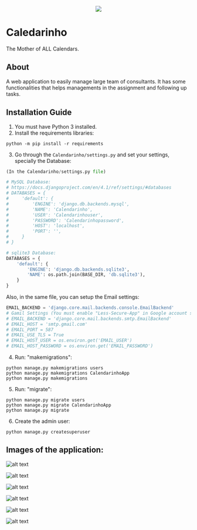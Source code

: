 <p align="center">
  <img src="https://imgur.com/I0fWYqU.png">
</p>

# Caledarinho
The Mother of ALL Calendars.

## About
A web application to easily manage large team of consultants. It has some functionalities that helps managements in the assignment and following up tasks.

## Installation Guide
1. You must have Python 3 installed.
2. Install the requirements libraries:
```
python -m pip install -r requirements
```
3. Go through the ```Calendarinho/settings.py``` and set your settings, specially the Database:
```python
(In the Calendarinho/settings.py file)

# MySQL Database:
# https://docs.djangoproject.com/en/4.1/ref/settings/#databases
# DATABASES = {
#     'default': {
#         'ENGINE': 'django.db.backends.mysql',
#         'NAME': 'Calendarinho',
#         'USER': 'Calendarinhouser',
#         'PASSWORD': 'Calendarinhopassword',
#         'HOST': 'localhost',
#         'PORT': '',
#     }
# }

# sqlite3 Database:
DATABASES = {
    'default': {
        'ENGINE': 'django.db.backends.sqlite3',
        'NAME': os.path.join(BASE_DIR, 'db.sqlite3'),
    }
}

```
Also, in the same file, you can setup the Email settings:
```python
EMAIL_BACKEND = 'django.core.mail.backends.console.EmailBackend'
# Gamil Settings (You must enable "Less-Secure-App" in Google account settings)
# EMAIL_BACKEND = 'django.core.mail.backends.smtp.EmailBackend'
# EMAIL_HOST = 'smtp.gmail.com'
# EMAIL_PORT = 587
# EMAIL_USE_TLS = True
# EMAIL_HOST_USER = os.environ.get('EMAIL_USER')
# EMAIL_HOST_PASSWORD = os.environ.get('EMAIL_PASSWORD')
```

4. Run: "makemigrations":
```
python manage.py makemigrations users
python manage.py makemigrations CalendarinhoApp
python manage.py makemigrations
```
5. Run: "migrate":
```
python manage.py migrate users
python manage.py migrate CalendarinhoApp
python manage.py migrate
```
6. Create the admin user:
```
python manage.py createsuperuser
```

## Images of the application:

![alt text](https://imgur.com/Ah7wPAS.png)

![alt text](https://imgur.com/a6tJoQM.png)

![alt text](https://imgur.com/1Pe0oBo.png)

![alt text](https://imgur.com/8wwEDlQ.png)

![alt text](https://imgur.com/R8CTRyg.png)

![alt text](https://imgur.com/qb0yj3Z.png)
